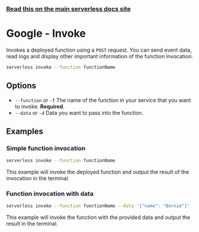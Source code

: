 <!--
title: Google Cloud Functions Serverless invoke command
menuText: invoke
menuOrder: 6
description: Invoke an Google Cloud Functions Function using the Serverless Framework
layout: Doc
-->

<!-- DOCS-SITE-LINK:START automatically generated  -->

### [Read this on the main serverless docs site](https://www.serverless.com/framework/docs/providers/google/cli-reference/invoke)

<!-- DOCS-SITE-LINK:END -->

# Google - Invoke

Invokes a deployed function using a `POST` request. You can send event data, read logs and display other important information of the function invocation.

```bash
serverless invoke --function functionName
```

## Options

- `--function` or `-f` The name of the function in your service that you want to invoke. **Required**.
- `--data` or `-d` Data you want to pass into the function.

## Examples

### Simple function invocation

```bash
serverless invoke --function functionName
```

This example will invoke the deployed function and output the result of the invocation in the terminal.

### Function invocation with data

```bash
serverless invoke --function functionName --data '{"name": "Bernie"}'
```

This example will invoke the function with the provided data and output the result in the terminal.

